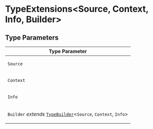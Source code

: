 # TypeExtensions\<Source, Context, Info, Builder\>

## Type Parameters

<table>
<thead>
<tr>
<th>Type Parameter</th>
</tr>
</thead>
<tbody>
<tr>
<td>

`Source`

</td>
</tr>
<tr>
<td>

`Context`

</td>
</tr>
<tr>
<td>

`Info`

</td>
</tr>
<tr>
<td>

`Builder` _extends_ [`TypeBuilder`](../../../classes/TypeBuilder.md)\<`Source`, `Context`, `Info`\>

</td>
</tr>
</tbody>
</table>
